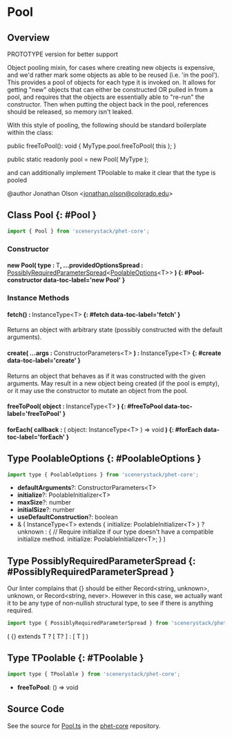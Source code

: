 # Pool

## Overview

PROTOTYPE version for better support

Object pooling mixin, for cases where creating new objects is expensive, and we'd rather mark some objects as able
to be reused (i.e. 'in the pool'). This provides a pool of objects for each type it is invoked on. It allows for
getting "new" objects that can either be constructed OR pulled in from a pool, and requires that the objects are
essentially able to "re-run" the constructor. Then when putting the object back in the pool, references should be
released, so memory isn't leaked.

With this style of pooling, the following should be standard boilerplate within the class:

 public freeToPool(): void {
 MyType.pool.freeToPool( this );
 }

 public static readonly pool = new Pool( MyType );

and can additionally implement TPoolable to make it clear that the type is pooled

@author Jonathan Olson &lt;jonathan.olson@colorado.edu&gt;

## Class Pool {: #Pool }


```js
import { Pool } from 'scenerystack/phet-core';
```
### Constructor

#### new Pool( type : <span style="font-weight: 400;">T</span>, ...providedOptionsSpread : <span style="font-weight: 400;">[PossiblyRequiredParameterSpread](../phet-core/Pool.md#PossiblyRequiredParameterSpread)&lt;[PoolableOptions](../phet-core/Pool.md#PoolableOptions)&lt;T&gt;&gt;</span> ) {: #Pool-constructor data-toc-label='new Pool' }

### Instance Methods

#### fetch() : <span style="font-weight: 400;">InstanceType&lt;T&gt;</span> {: #fetch data-toc-label='fetch' }

Returns an object with arbitrary state (possibly constructed with the default arguments).

#### create( ...args : <span style="font-weight: 400;">ConstructorParameters&lt;T&gt;</span> ) : <span style="font-weight: 400;">InstanceType&lt;T&gt;</span> {: #create data-toc-label='create' }

Returns an object that behaves as if it was constructed with the given arguments. May result in a new object
being created (if the pool is empty), or it may use the constructor to mutate an object from the pool.

#### freeToPool( object : <span style="font-weight: 400;">InstanceType&lt;T&gt;</span> ) {: #freeToPool data-toc-label='freeToPool' }

#### forEach( callback : <span style="font-weight: 400;">( object: InstanceType&lt;T&gt; ) =&gt; <span style="color: hsla(calc(var(--md-hue) + 180deg),80%,40%,1);">void</span></span> ) {: #forEach data-toc-label='forEach' }



## Type PoolableOptions {: #PoolableOptions }


```js
import type { PoolableOptions } from 'scenerystack/phet-core';
```


- **defaultArguments**?: ConstructorParameters&lt;T&gt;
- **initialize**?: PoolableInitializer&lt;T&gt;
- **maxSize**?: <span style="color: hsla(calc(var(--md-hue) + 180deg),80%,40%,1);">number</span>
- **initialSize**?: <span style="color: hsla(calc(var(--md-hue) + 180deg),80%,40%,1);">number</span>
- **useDefaultConstruction**?: <span style="color: hsla(calc(var(--md-hue) + 180deg),80%,40%,1);">boolean</span>
- &amp; ( InstanceType&lt;T&gt; extends { initialize: PoolableInitializer&lt;T&gt; } ? <span style="color: hsla(calc(var(--md-hue) + 180deg),80%,40%,1);">unknown</span> : {
  // Require initialize if our type doesn't have a compatible initialize method.
  initialize: PoolableInitializer&lt;T&gt;;
} )




## Type PossiblyRequiredParameterSpread {: #PossiblyRequiredParameterSpread }


Our linter complains that {} should be either Record&lt;string, unknown&gt;, unknown, or Record&lt;string, never&gt;. However in
this case, we actually want it to be any type of non-nullish structural type, to see if there is anything required.

```js
import type { PossiblyRequiredParameterSpread } from 'scenerystack/phet-core';
```


( {} extends T ? [ T? ] : [ T ] )



## Type TPoolable {: #TPoolable }


```js
import type { TPoolable } from 'scenerystack/phet-core';
```


- **freeToPool**: () =&gt; <span style="color: hsla(calc(var(--md-hue) + 180deg),80%,40%,1);">void</span>




## Source Code

See the source for [Pool.ts](https://github.com/phetsims/phet-core/blob/main/js/Pool.ts) in the [phet-core](https://github.com/phetsims/phet-core) repository.
